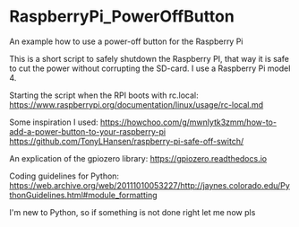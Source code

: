 # RaspberryPi_PowerOffButton
An example how to use a power-off button for the Raspberry Pi

This is a short script to safely shutdown the Raspberry PI,
that way it is safe to cut the power without corrupting the SD-card.
I use a Raspberry Pi model 4.

Starting the script when the RPI boots with rc.local:
https://www.raspberrypi.org/documentation/linux/usage/rc-local.md

Some inspiration I used:
https://howchoo.com/g/mwnlytk3zmm/how-to-add-a-power-button-to-your-raspberry-pi
https://github.com/TonyLHansen/raspberry-pi-safe-off-switch/

An explication of the gpiozero library:
https://gpiozero.readthedocs.io

Coding guidelines for Python:
https://web.archive.org/web/20111010053227/http://jaynes.colorado.edu/PythonGuidelines.html#module_formatting

I'm new to Python, so if something is not done right let me now pls 
